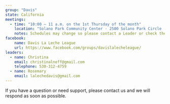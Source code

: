 ```yaml
---
group: "Davis"
state: California
meetings:
  - time: "10:00 – 11 a.m. on the 1st Thursday of the month"
    location: "Solano Park Community Center · 2500 Solano Park Circle · Davis "
    notes: Schedules may change so please contact a Leader or check the Upcoming Group Events on our Facebook page for the most up-to-date meeting information.
facebook:
    name: Davis La Leche League
    url: https://www.facebook.com/groups/davislalecheleague/
leaders:
  - name: Christina
    email: christinalneff@gmail.com
    telephone: 530-312-4759
  - name: Rosemary
    email: lalechedavis@gmail.com
---
```

If you have a question or need support, please contact us and we will respond as soon as possible.
